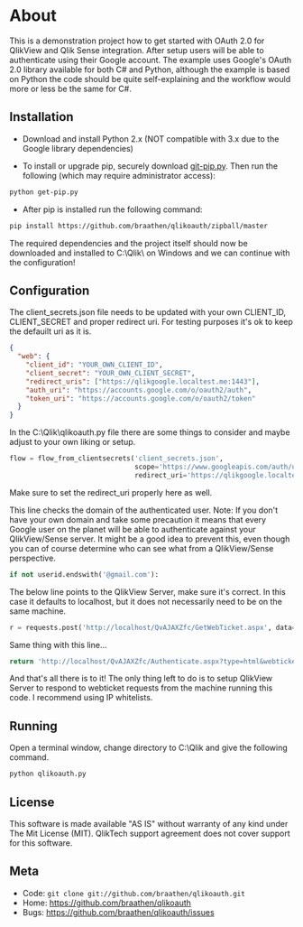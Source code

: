 About
=====

This is a demonstration project how to get started with OAuth 2.0 for QlikView and Qlik Sense integration. After setup users will be able to authenticate using their Google account. The example uses Google's OAuth 2.0 library available for both C# and Python, although the example is based on Python the code should be quite self-explaining and the workflow would more or less be the same for C#.

Installation
------------

*  Download and install Python 2.x (NOT compatible with 3.x due to the Google library dependencies)

*  To install or upgrade pip, securely download [git-pip.py](https://bootstrap.pypa.io/get-pip.py). Then run the following (which may require administrator access):

```sh
python get-pip.py
```

* After pip is installed run the following command:

```sh
pip install https://github.com/braathen/qlikoauth/zipball/master
```

The required dependencies and the project itself should now be downloaded and installed to C:\Qlik\ on Windows and we can continue with the configuration!

Configuration
-------------

The client_secrets.json file needs to be updated with your own CLIENT_ID, CLIENT_SECRET and proper redirect uri. For testing purposes it's ok to keep the defauilt uri as it is.

```json
{
  "web": {
    "client_id": "YOUR_OWN_CLIENT_ID",
    "client_secret": "YOUR_OWN_CLIENT_SECRET",
    "redirect_uris": ["https://qlikgoogle.localtest.me:1443"],
    "auth_uri": "https://accounts.google.com/o/oauth2/auth",
    "token_uri": "https://accounts.google.com/o/oauth2/token"
  }
}
```

In the C:\Qlik\qlikoauth.py file there are some things to consider and maybe adjust to your own liking or setup.

```python
flow = flow_from_clientsecrets('client_secrets.json',
                               scope='https://www.googleapis.com/auth/userinfo.email',
                               redirect_uri='https://qlikgoogle.localtest.me:1443')
```

Make sure to set the redirect_uri properly here as well.

This line checks the domain of the authenticated user. Note: If you don't have your own domain and take some precaution it means that every Google user on the planet will be able to authenticate against your QlikView/Sense server. It might be a good idea to prevent this, even though you can of course determine who can see what from a QlikView/Sense perspective.

```python
if not userid.endswith('@gmail.com'):
```

The below line points to the QlikView Server, make sure it's correct. In this case it defaults to localhost, but it does not necessarily need to be on the same machine.

```python
r = requests.post('http://localhost/QvAJAXZfc/GetWebTicket.aspx', data=xml)
```

Same thing with this line...

```python
return 'http://localhost/QvAJAXZfc/Authenticate.aspx?type=html&webticket=%s&try=%s&back=%s' % (xmldoc[0].text, '/QlikView/', '')
```

And that's all there is to it! The only thing left to do is to setup QlikView Server to respond to webticket requests from the machine running this code. I recommend using IP whitelists.

Running
-------

Open a terminal window, change directory to C:\Qlik and give the following command.

```sh
python qlikoauth.py
```

License
-------

This software is made available "AS IS" without warranty of any kind under The Mit License (MIT). QlikTech support agreement does not cover support for this software.

Meta
----

* Code: `git clone git://github.com/braathen/qlikoauth.git`
* Home: <https://github.com/braathen/qlikoauth>
* Bugs: <https://github.com/braathen/qlikoauth/issues>
